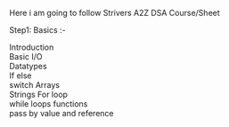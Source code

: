 Here i am going to follow Strivers A2Z DSA Course/Sheet

Step1: Basics :-

Introduction  
Basic I/O  
Datatypes  
If else    
switch 
Arrays  
Strings 
For loop  
while loops 
functions  
pass by value and reference     
   
